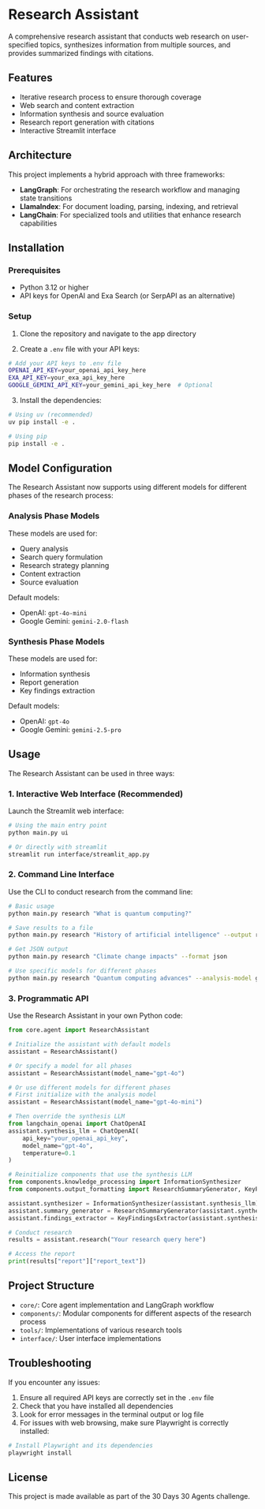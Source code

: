 # Research Assistant

A comprehensive research assistant that conducts web research on user-specified topics, synthesizes information from multiple sources, and provides summarized findings with citations.

## Features

- Iterative research process to ensure thorough coverage
- Web search and content extraction
- Information synthesis and source evaluation
- Research report generation with citations
- Interactive Streamlit interface

## Architecture

This project implements a hybrid approach with three frameworks:
- **LangGraph**: For orchestrating the research workflow and managing state transitions
- **LlamaIndex**: For document loading, parsing, indexing, and retrieval
- **LangChain**: For specialized tools and utilities that enhance research capabilities

## Installation

### Prerequisites

- Python 3.12 or higher
- API keys for OpenAI and Exa Search (or SerpAPI as an alternative)

### Setup

1. Clone the repository and navigate to the app directory

2. Create a `.env` file with your API keys:
```bash
# Add your API keys to .env file
OPENAI_API_KEY=your_openai_api_key_here
EXA_API_KEY=your_exa_api_key_here
GOOGLE_GEMINI_API_KEY=your_gemini_api_key_here  # Optional
```

3. Install the dependencies:
```bash
# Using uv (recommended)
uv pip install -e .

# Using pip
pip install -e .
```

## Model Configuration

The Research Assistant now supports using different models for different phases of the research process:

### Analysis Phase Models

These models are used for:
- Query analysis
- Search query formulation
- Research strategy planning
- Content extraction
- Source evaluation

Default models:
- OpenAI: `gpt-4o-mini`
- Google Gemini: `gemini-2.0-flash`

### Synthesis Phase Models

These models are used for:
- Information synthesis
- Report generation
- Key findings extraction

Default models:
- OpenAI: `gpt-4o`
- Google Gemini: `gemini-2.5-pro`

## Usage

The Research Assistant can be used in three ways:

### 1. Interactive Web Interface (Recommended)

Launch the Streamlit web interface:

```bash
# Using the main entry point
python main.py ui

# Or directly with streamlit
streamlit run interface/streamlit_app.py
```

### 2. Command Line Interface

Use the CLI to conduct research from the command line:

```bash
# Basic usage
python main.py research "What is quantum computing?"

# Save results to a file
python main.py research "History of artificial intelligence" --output research_results.md

# Get JSON output
python main.py research "Climate change impacts" --format json

# Use specific models for different phases
python main.py research "Quantum computing advances" --analysis-model gpt-4o-mini --synthesis-model gpt-4o
```

### 3. Programmatic API

Use the Research Assistant in your own Python code:

```python
from core.agent import ResearchAssistant

# Initialize the assistant with default models
assistant = ResearchAssistant()

# Or specify a model for all phases
assistant = ResearchAssistant(model_name="gpt-4o")

# Or use different models for different phases
# First initialize with the analysis model
assistant = ResearchAssistant(model_name="gpt-4o-mini")

# Then override the synthesis LLM
from langchain_openai import ChatOpenAI
assistant.synthesis_llm = ChatOpenAI(
    api_key="your_openai_api_key",
    model_name="gpt-4o",
    temperature=0.1
)

# Reinitialize components that use the synthesis LLM
from components.knowledge_processing import InformationSynthesizer
from components.output_formatting import ResearchSummaryGenerator, KeyFindingsExtractor

assistant.synthesizer = InformationSynthesizer(assistant.synthesis_llm)
assistant.summary_generator = ResearchSummaryGenerator(assistant.synthesis_llm)
assistant.findings_extractor = KeyFindingsExtractor(assistant.synthesis_llm)

# Conduct research
results = assistant.research("Your research query here")

# Access the report
print(results["report"]["report_text"])
```

## Project Structure

- `core/`: Core agent implementation and LangGraph workflow
- `components/`: Modular components for different aspects of the research process
- `tools/`: Implementations of various research tools
- `interface/`: User interface implementations

## Troubleshooting

If you encounter any issues:

1. Ensure all required API keys are correctly set in the `.env` file
2. Check that you have installed all dependencies
3. Look for error messages in the terminal output or log file
4. For issues with web browsing, make sure Playwright is correctly installed:

```bash
# Install Playwright and its dependencies
playwright install
```

## License

This project is made available as part of the 30 Days 30 Agents challenge.